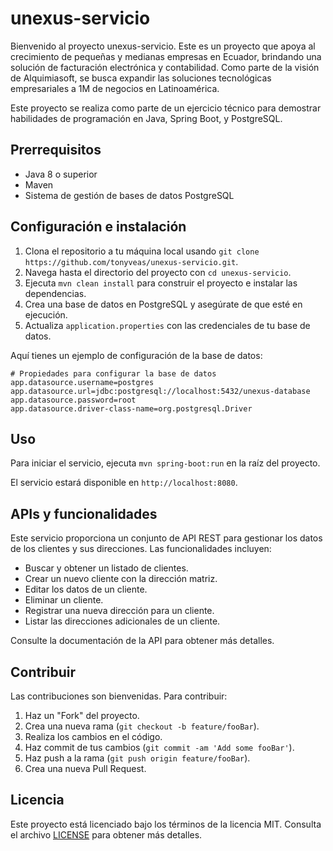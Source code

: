 # unexus-servicio

Bienvenido al proyecto unexus-servicio. Este es un proyecto que apoya al crecimiento de pequeñas y medianas empresas en Ecuador, brindando una solución de facturación electrónica y contabilidad. Como parte de la visión de Alquimiasoft, se busca expandir las soluciones tecnológicas empresariales a 1M de negocios en Latinoamérica.

Este proyecto se realiza como parte de un ejercicio técnico para demostrar habilidades de programación en Java, Spring Boot, y PostgreSQL.

## Prerrequisitos

- Java 8 o superior
- Maven
- Sistema de gestión de bases de datos PostgreSQL

## Configuración e instalación

1. Clona el repositorio a tu máquina local usando `git clone https://github.com/tonyveas/unexus-servicio.git`.
2. Navega hasta el directorio del proyecto con `cd unexus-servicio`.
3. Ejecuta `mvn clean install` para construir el proyecto e instalar las dependencias.
4. Crea una base de datos en PostgreSQL y asegúrate de que esté en ejecución.
5. Actualiza `application.properties` con las credenciales de tu base de datos.

Aquí tienes un ejemplo de configuración de la base de datos:

```properties
# Propiedades para configurar la base de datos
app.datasource.username=postgres
app.datasource.url=jdbc:postgresql://localhost:5432/unexus-database
app.datasource.password=root
app.datasource.driver-class-name=org.postgresql.Driver
```

## Uso

Para iniciar el servicio, ejecuta `mvn spring-boot:run` en la raíz del proyecto.

El servicio estará disponible en `http://localhost:8080`.

## APIs y funcionalidades

Este servicio proporciona un conjunto de API REST para gestionar los datos de los clientes y sus direcciones. Las funcionalidades incluyen:

- Buscar y obtener un listado de clientes.
- Crear un nuevo cliente con la dirección matriz.
- Editar los datos de un cliente.
- Eliminar un cliente.
- Registrar una nueva dirección para un cliente.
- Listar las direcciones adicionales de un cliente.

Consulte la documentación de la API para obtener más detalles.

## Contribuir

Las contribuciones son bienvenidas. Para contribuir:

1. Haz un "Fork" del proyecto.
2. Crea una nueva rama (`git checkout -b feature/fooBar`).
3. Realiza los cambios en el código.
4. Haz commit de tus cambios (`git commit -am 'Add some fooBar'`).
5. Haz push a la rama (`git push origin feature/fooBar`).
6. Crea una nueva Pull Request.

## Licencia

Este proyecto está licenciado bajo los términos de la licencia MIT. Consulta el archivo [LICENSE](LICENSE) para obtener más detalles.
